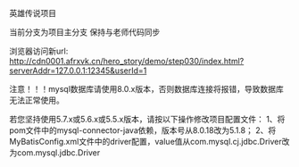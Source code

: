 英雄传说项目

当前分支为项目主分支
保持与老师代码同步

浏览器访问新url:
http://cdn0001.afrxvk.cn/hero_story/demo/step030/index.html?serverAddr=127.0.0.1:12345&userId=1

注意！！！mysql数据库请使用8.0.x版本，否则数据库连接将报错，导致数据库无法正常使用。
    
   若您坚持使用5.7.x或5.6.x或5.5.x版本，请按以下操作修改项目配置文件：
1、将pom文件中的mysql-connector-java依赖，版本号从8.0.18改为5.1.8；
2、将MyBatisConfig.xml文件中的driver配置，value值从com.mysql.cj.jdbc.Driver改为com.mysql.jdbc.Driver